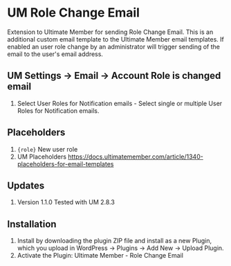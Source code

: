 # UM Role Change Email
Extension to Ultimate Member for sending Role Change Email. 
This is an additional custom email template to the Ultimate Member email templates. If enabled an user role change by an administrator will trigger sending of the email to the user's email address.

## UM Settings -> Email -> Account Role is changed email
1. Select User Roles for Notification emails - Select single or multiple User Roles for Notification emails.

## Placeholders
1. <code>{role}</code> New user role
2. UM Placeholders https://docs.ultimatemember.com/article/1340-placeholders-for-email-templates

## Updates
1. Version 1.1.0 Tested with UM 2.8.3

## Installation
1. Install by downloading the plugin ZIP file and install as a new Plugin, which you upload in WordPress -> Plugins -> Add New -> Upload Plugin.
2. Activate the Plugin: Ultimate Member - Role Change Email
